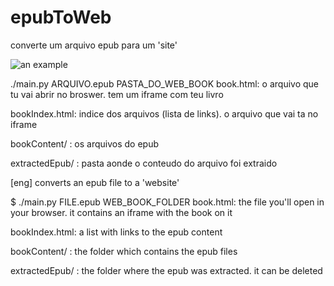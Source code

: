 # epubToWeb
converte um arquivo epub para um 'site'

![an example](https://user-images.githubusercontent.com/30227872/113874322-0fba1100-978c-11eb-87e8-16a2a0e3f6b5.png)

./main.py ARQUIVO.epub PASTA_DO_WEB_BOOK
book.html: o arquivo que tu vai abrir no broswer. tem um iframe com teu livro

bookIndex.html: indice dos arquivos (lista de links). o arquivo que vai ta no iframe

bookContent/ : os arquivos do epub

extractedEpub/ : pasta aonde o conteudo do arquivo foi extraido


[eng]
converts an epub file to a 'website'

$ ./main.py FILE.epub WEB_BOOK_FOLDER
book.html: the file you'll open in your browser. it contains an iframe with the book on it

bookIndex.html: a list with links to the epub content

bookContent/ : the folder which contains the epub files

extractedEpub/ : the folder where the epub was extracted. it can be deleted

